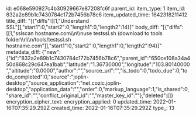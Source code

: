 id: e068e590927c4b30929667e87208fc6f
parent_id: 
item_type: 1
item_id: 832a2e89b1c7430784c172b7456b78c6
item_updated_time: 1642318211412
title_diff: "[{\"diffs\":[[1,\"Understand SSL\"]],\"start1\":0,\"start2\":0,\"length1\":0,\"length2\":14}]"
body_diff: "[{\"diffs\":[[1,\"sslscan hostname.com\\\n\\\nuse testssl.sh (download to tools folder\\\n\\\n/tools/testssl.sh hostname.com\"]],\"start1\":0,\"start2\":0,\"length1\":0,\"length2\":94}]"
metadata_diff: {"new":{"id":"832a2e89b1c7430784c172b7456b78c6","parent_id":"650ce108a34a450d868c29c647ea1bab","latitude":"1.36730000","longitude":"103.80140000","altitude":"0.0000","author":"","source_url":"","is_todo":0,"todo_due":0,"todo_completed":0,"source":"joplin-desktop","source_application":"net.cozic.joplin-desktop","application_data":"","order":0,"markup_language":1,"is_shared":0,"share_id":"","conflict_original_id":"","master_key_id":""},"deleted":[]}
encryption_cipher_text: 
encryption_applied: 0
updated_time: 2022-01-16T07:35:29.292Z
created_time: 2022-01-16T07:35:29.292Z
type_: 13